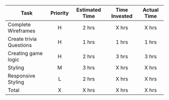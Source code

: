 | Task | Priority | Estimated Time | Time Invested | Actual Time |
| --- | :---: |  :---: | :---: | :---: |
| Complete Wireframes | H | 2 hrs| X hrs | X hrs |
| Create trivia Questions | H |  1 hrs| 1 hrs | 1 hrs |
| Creating game logic | H | 2 hrs| 3 hrs |  3 hrs  |
| Styling| M | 3 hrs|   X hrs|  X hrs |
| Responsive Styling | L | 2 hrs| X hrs |  X hrs  |
| Total | X | X  hrs |X  hrs  |  X hrs|
